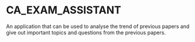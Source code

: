# CA_EXAM_ASSISTANT
An application that can be used to analyse the trend of previous papers and give out important topics and questions from the previous papers.
